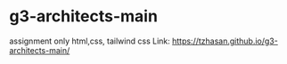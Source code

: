 # g3-architects-main
assignment only html,css, tailwind css
Link: https://tzhasan.github.io/g3-architects-main/
